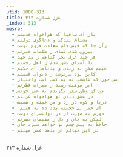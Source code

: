 ```yaml
---
utid: 1000-313
title: غزل شماره ۳۱۳
_index: 313
mesra:
  - باز آی ساقیا که هواخواه خدمتم
  - مشتاق بندگی و دعاگوی دولتم
  - زآن جا که فیض جام سعادت فروغ توست
  - بیرون شدی نمای ز ظلمات حیرتم
  - هر چند غرق بحر گناهم ز صد جهت
  - تا آشنای عشق شدم ز اهل رحمتم
  - عیبم مکن به رندی و بدنامی ای حکیم
  - کاین بود سرنوشت ز دیوان قسمتم
  - می خور که عاشقی نه به کسب است واختیار
  - این موهبت رسید ز میراث فطرتم
  - من کز وطن سفر نگزیدم به عمر خویش
  - در عشق دیدن تو هواخواه غربتم
  - دریا و کوه در ره و من خسته و ضعیف
  - ‌ ای خضر پی خجسته مدد ده به همتم
  - دورم به صورت از در دولتسرای دوست
  - لیکن به جان و دل ز مقیمان حضرتم
  - حافظ به پیش چشم تو خواهد سپرد جان
  - در این خیالم ار بدهد عمر مهلتم
---
```

غزل شماره ۳۱۳
